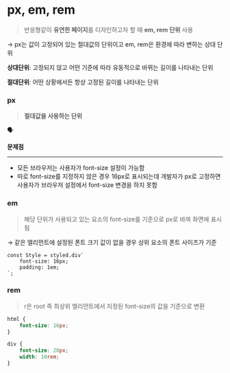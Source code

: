 # px, em, rem
> 반응형같이 **유연한 페이지**를 디자인하고자 할 때 **em, rem 단위** 사용
> 

→ px는 값이 고정되어 있는 절대값의 단위이고 em, rem은 환경에 따라 변하는 상대 단위

**상대단위**: 고정되지 않고 어떤 기준에 따라 유동적으로 바뀌는 길이를 나타내는 단위

**절대단위**: 어떤 상황에서든 항상 고정된 길이를 나타내는 단위

### px

> **절대값을 사용하는 단위**
> 

<aside>
🗣

**문제점**

---

- 모든 브라우저는 사용자가 font-size 설정이 가능함
- 따로 font-size를 지정하지 않은 경우 16px로 표시되는데 개발자가 px로 고정하면
사용자가 브라우저 설정에서 font-size 변경을 하지 못함
</aside>

### em

> 해당 단위가 사용되고 있는 요소의 font-size를 기준으로 px로 바껴 화면에 표시됨
> 

→ 같은 엘리먼트에 설정된 폰트 크기 값이 없을 경우 상위 요소의 폰트 사이즈가 기준

```tsx
const Style = styled.div`
	font-size: 16px;
	padding: 1em;
`;
```

### rem

> r은 root 즉 최상위 엘리먼트에서 지정된 font-size의 값을 기준으로 변환
> 

```css
html {
	font-size: 16px;
}

div {
	font-size: 20px;
	width: 10rem;
}
```
